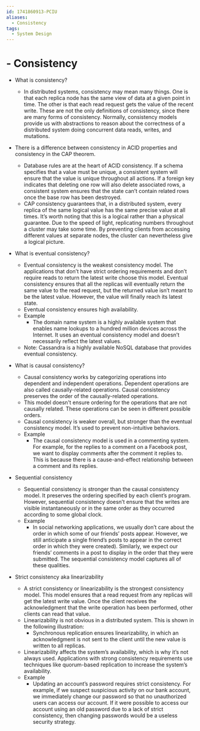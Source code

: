 ```yaml
---
id: 1741860913-PCIU
aliases:
  - Consistency
tags:
  - System Design
---
```


# - Consistency

- What is consistency?
  - In distributed systems, consistency may mean many things. One is that each replica node has the same view of data at a given point in time. The other is that each read request gets the value of the recent write. These are not the only definitions of consistency, since there are many forms of consistency. Normally, consistency models provide us with abstractions to reason about the correctness of a distributed system doing concurrent data reads, writes, and mutations.

- There is a difference between consistency in ACID properties and consistency in the CAP theorem.
  - Database rules are at the heart of ACID consistency. If a schema specifies that a value must be unique, a consistent system will ensure that the value is unique throughout all actions. If a foreign key indicates that deleting one row will also delete associated rows, a consistent system ensures that the state can’t contain related rows once the base row has been destroyed.
  - CAP consistency guarantees that, in a distributed system, every replica of the same logical value has the same precise value at all times. It’s worth noting that this is a logical rather than a physical guarantee. Due to the speed of light, replicating numbers throughout a cluster may take some time. By preventing clients from accessing different values at separate nodes, the cluster can nevertheless give a logical picture.

- What is eventual consistency?
  - Eventual consistency is the weakest consistency model. The applications that don’t have strict ordering requirements and don’t require reads to return the latest write choose this model. Eventual consistency ensures that all the replicas will eventually return the same value to the read request, but the returned value isn’t meant to be the latest value. However, the value will finally reach its latest state.
  - Eventual consistency ensures high availability.
  - Example
    - The domain name system is a highly available system that enables name lookups to a hundred million devices across the Internet. It uses an eventual consistency model and doesn’t necessarily reflect the latest values.
  - Note: Cassandra is a highly available NoSQL database that provides eventual consistency.

- What is causal consistency?
  - Causal consistency works by categorizing operations into dependent and independent operations. Dependent operations are also called causally-related operations. Causal consistency preserves the order of the causally-related operations.
  - This model doesn't ensure ordering for the operations that are not causally related. These operations can be seen in different possible orders.
  - Causal consistency is weaker overall, but stronger than the eventual consistency model. It’s used to prevent non-intuitive behaviors.
  - Example
    - The causal consistency model is used in a commenting system. For example, for the replies to a comment on a Facebook post, we want to display comments after the comment it replies to. This is because there is a cause-and-effect relationship between a comment and its replies.

- Sequential consistency
  - Sequential consistency is stronger than the causal consistency model. It preserves the ordering specified by each client’s program. However, sequential consistency doesn’t ensure that the writes are visible instantaneously or in the same order as they occurred according to some global clock.
  - Example
    - In social networking applications, we usually don’t care about the order in which some of our friends’ posts appear. However, we still anticipate a single friend’s posts to appear in the correct order in which they were created). Similarly, we expect our friends’ comments in a post to display in the order that they were submitted. The sequential consistency model captures all of these qualities.

- Strict consistency aka linearizability
  - A strict consistency or linearizability is the strongest consistency model. This model ensures that a read request from any replicas will get the latest write value. Once the client receives the acknowledgment that the write operation has been performed, other clients can read that value.
  - Linearizability is not obvious in a distributed system. This is shown in the following illustration:
    - Synchronous replication ensures linearizability, in which an acknowledgment is not sent to the client until the new value is written to all replicas.
  - Linearizability affects the system’s availability, which is why it’s not always used. Applications with strong consistency requirements use techniques like quorum-based replication to increase the system’s availability.
  - Example
    - Updating an account’s password requires strict consistency. For example, if we suspect suspicious activity on our bank account, we immediately change our password so that no unauthorized users can access our account. If it were possible to access our account using an old password due to a lack of strict consistency, then changing passwords would be a useless security strategy.
